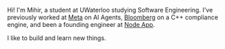 Hi! I'm Mihir, a student at UWaterloo studying Software Engineering. I've previously worked at [Meta](https://www.meta.com/) on AI Agents, [Bloomberg](https://www.bloomberg.com/professional/products/bloomberg-terminal/) on a C++ compliance engine, and been a founding engineer at [Node App](https://www.prnewswire.com/news-releases/dulcedo-group-acquires-ai-powered-influencer-marketing-startup-node-app-302247029.html).

I like to build and learn new things.
